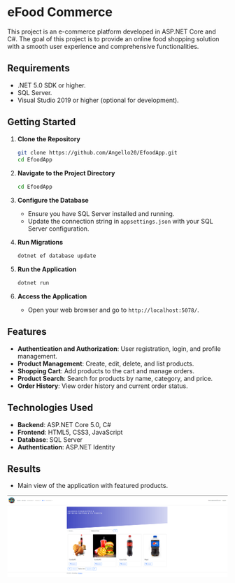 # eFood Commerce

This project is an e-commerce platform developed in ASP.NET Core and C#. The goal of this project is to provide an online food shopping solution with a smooth user experience and comprehensive functionalities.

## Requirements

- .NET 5.0 SDK or higher.
- SQL Server.
- Visual Studio 2019 or higher (optional for development).

## Getting Started

1. **Clone the Repository**

   ```bash
   git clone https://github.com/Angello20/EfoodApp.git
   cd EfoodApp
   ```

2. **Navigate to the Project Directory**

   ```bash
   cd EfoodApp
   ```

3. **Configure the Database**

   - Ensure you have SQL Server installed and running.
   - Update the connection string in `appsettings.json` with your SQL Server configuration.

4. **Run Migrations**

   ```bash
   dotnet ef database update
   ```

5. **Run the Application**

   ```bash
   dotnet run
   ```

6. **Access the Application**

   - Open your web browser and go to `http://localhost:5078/`.

## Features

- **Authentication and Authorization**: User registration, login, and profile management.
- **Product Management**: Create, edit, delete, and list products.
- **Shopping Cart**: Add products to the cart and manage orders.
- **Product Search**: Search for products by name, category, and price.
- **Order History**: View order history and current order status.

## Technologies Used

- **Backend**: ASP.NET Core 5.0, C#
- **Frontend**: HTML5, CSS3, JavaScript
- **Database**: SQL Server
- **Authentication**: ASP.NET Identity

## Results

- Main view of the application with featured products.

![Main View](Images/EfoodAppImg1.PNG)












